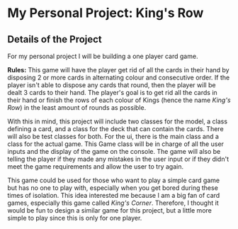# My Personal Project: King's Row


## Details of the Project

For my personal project I will be building a one player card game.

**Rules:** This game will have the player get rid of all the
cards in their hand by disposing 2 or more cards in alternating colour and consecutive order. If the player isn't able
to dispose any cards that round, then the player will be dealt 3 cards to their hand. The player's goal is to
get rid all the cards in their hand or finish the rows of each colour of Kings (hence the name *King's Row*) in the 
least amount of rounds as possible. 

With this in mind, this project will include two classes for the model, a class defining a card, and a class for the 
deck that can contain the cards. There will also be test classes for both. For the ui, there is the main class and a 
class for the actual game. This Game class will be in charge of all the user inputs and the display of the game on the 
console. The game will also be telling the player if they made any mistakes in the user input or if they didn't meet the 
game requirements and allow the user to try again.  

This game could be used for those who want to play a simple card game but has no one to play with, especially when you 
get bored during these times of isolation. This idea interested me because I am a big fan of card games, especially 
this game called *King's Corner*. Therefore, I thought it would be fun to design a similar game for this project, but a 
little more simple to play since this is only for one player.
